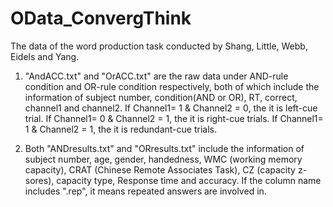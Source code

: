 # OData_ConvergThink
The data of the word production task conducted by Shang, Little, Webb, Eidels and Yang. 

1. "AndACC.txt" and "OrACC.txt" are the raw data under AND-rule condition and OR-rule condition respectively, both of which include the information of subject number, condition(AND or OR), RT, correct, channel1 and channel2. If Channel1= 1 & Channel2 = 0, the it is left-cue trial. If Channel1= 0 & Channel2 = 1, the it is right-cue trials. If Channel1= 1 & Channel2 = 1, the it is redundant-cue trials.

2. Both "ANDresults.txt" and "ORresults.txt" include the information of subject number, age, gender, handedness, WMC (working memory capacity), CRAT (Chinese Remote Associates Task), CZ (capacity z-sores), capacity type, Response time and accuracy. If the column name includes ".rep", it means repeated answers are involved in.
